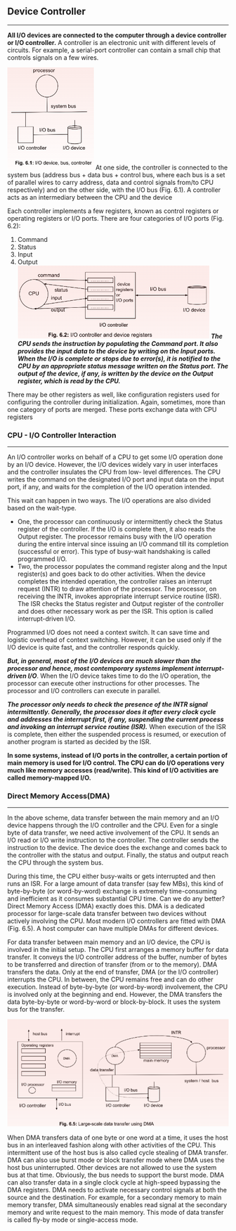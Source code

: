 

## Device Controller
---
**All I/O devices are connected to the computer through a device controller or I/O controller.** A controller is an electronic unit with different levels of circuits. For example, a serial-port controller can contain a small chip that controls signals on a few wires.

![](images/io_device.png)
At one side, the controller is connected to the system bus (address bus + data bus + control bus, where each bus is a set of parallel wires to carry address, data and control signals from/to CPU respectively) and on the other side, with the I/O bus (Fig. 6.1). A controller acts as an intermediary between the CPU and the device


Each controller implements a few registers, known as control registers or operating registers or I/O ports. There are four categories of I/O ports (Fig. 6.2): 
1. Command 
2. Status 
3. Input 
4. Output
![](images/io_controller_and_device_registers.png)
***The CPU sends the instruction by populating the Command port. It also provides the input data to the device by writing on the Input ports. When the I/O is complete or stops due to error(s), it is notified to the CPU by an appropriate status message written on the Status port. The output of the device, if any, is written by the device on the Output register, which is read by the CPU.*** 

There may be other registers as well, like configuration registers used for configuring the controller during initialization. Again, sometimes, more than one category of ports are merged. These ports exchange data with CPU registers

### CPU - I/O Controller Interaction
---
An I/O controller works on behalf of a CPU to get some I/O operation done by an I/O device. However, the I/O devices widely vary in user interfaces and the controller insulates the CPU from low- level differences. The CPU writes the command on the designated I/O port and input data on the input port, if any, and waits for the completion of the I/O operation intended.

This wait can happen in two ways. The I/O operations are also divided based on the wait-type.

- One, the processor can continuously or intermittently check the Status register of the controller. If the I/O is complete then, it also reads the Output register. The processor remains busy with the I/O operation during the entire interval since issuing an I/O command till its completion (successful or error). This type of busy-wait handshaking is called programmed I/O. 
- Two, the processor populates the command register along and the Input register(s) and goes back to do other activities. When the device completes the intended operation, the controller raises an interrupt request (INTR) to draw attention of the processor. The processor, on receiving the INTR, invokes appropriate interrupt service routine (ISR). The ISR checks the Status register and Output register of the controller and does other necessary work as per the ISR. This option is called interrupt-driven I/O.

Programmed I/O does not need a context switch. It can save time and logistic overhead of context switching. However, it can be used only if the I/O device is quite fast, and the controller responds quickly.

***But, in general, most of the I/O devices are much slower than the processor and hence, most contemporary systems implement interrupt-driven I/O***. When the I/O device takes time to do the I/O operation, the processor can execute other instructions for other processes. The processor and I/O controllers can execute in parallel.

***The processor only needs to check the presence of the INTR signal intermittently. Generally, the processor does it after every clock cycle and addresses the interrupt first, if any, suspending the current process and invoking an interrupt service routine (ISR).*** When execution of the ISR is complete, then either the suspended process is resumed, or execution of another program is started as decided by the ISR.

**In some systems, instead of I/O ports in the controller, a certain portion of main memory is used for I/O control. The CPU can do I/O operations very much like memory accesses (read/write). This kind of I/O activities are called memory-mapped I/O.**

### Direct Memory Access(DMA)
---
In the above scheme, data transfer between the main memory and an I/O device happens through the I/O controller and the CPU. Even for a single byte of data transfer, we need active involvement of the CPU. It sends an I/O read or I/O write instruction to the controller. The controller sends the instruction to the device. The device does the exchange and comes back to the controller with the status and output. Finally, the status and output reach the CPU through the system bus. 

During this time, the CPU either busy-waits or gets interrupted and then runs an ISR. For a large amount of data transfer (say few MBs), this kind of byte-by-byte (or word-by-word) exchange is extremely time-consuming and inefficient as it consumes substantial CPU time. Can we do any better? Direct Memory Access (DMA) exactly does this. DMA is a dedicated processor for large-scale data transfer between two devices without actively involving the CPU. Most modern I/O controllers are fitted with DMA (Fig. 6.5). A host computer can have multiple DMAs for different devices. 

For data transfer between main memory and an I/O device, the CPU is involved in the initial setup. The CPU first arranges a memory buffer for data transfer. It conveys the I/O controller address of the buffer, number of bytes to be transferred and direction of transfer (from or to the memory). DMA transfers the data. Only at the end of transfer, DMA (or the I/O controller) interrupts the CPU. In between, the CPU remains free and can do other execution. Instead of byte-by-byte (or word-by-word) involvement, the CPU is involved only at the beginning and end. However, the DMA transfers the data byte-by-byte or word-by-word or block-by-block. It uses the system bus for the transfer. 

![](images/dma.png)

When DMA transfers data of one byte or one word at a time, it uses the host bus in an interleaved fashion along with other activities of the CPU. This intermittent use of the host bus is also called cycle stealing of DMA transfer. DMA can also use burst mode or block transfer mode where DMA uses the host bus uninterrupted. Other devices are not allowed to use the system bus at that time. Obviously, the bus needs to support the burst mode. DMA can also transfer data in a single clock cycle at high-speed bypassing the DMA registers. DMA needs to activate necessary control signals at both the source and the destination. For example, for a secondary memory to main memory transfer, DMA simultaneously enables read signal at the secondary memory and write request to the main memory. This mode of data transfer is called fly-by mode or single-access mode.